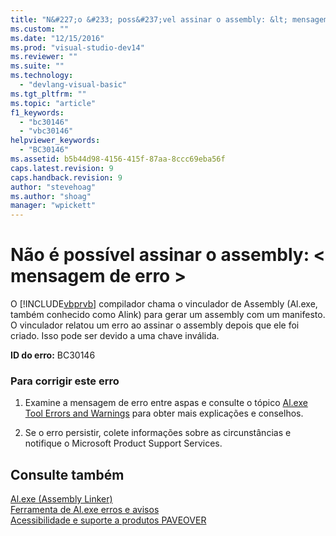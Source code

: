 ```yaml
---
title: "N&#227;o &#233; poss&#237;vel assinar o assembly: &lt; mensagem de erro &gt; | Microsoft Docs"
ms.custom: ""
ms.date: "12/15/2016"
ms.prod: "visual-studio-dev14"
ms.reviewer: ""
ms.suite: ""
ms.technology: 
  - "devlang-visual-basic"
ms.tgt_pltfrm: ""
ms.topic: "article"
f1_keywords: 
  - "bc30146"
  - "vbc30146"
helpviewer_keywords: 
  - "BC30146"
ms.assetid: b5b44d98-4156-415f-87aa-8ccc69eba56f
caps.latest.revision: 9
caps.handback.revision: 9
author: "stevehoag"
ms.author: "shoag"
manager: "wpickett"
---
```

# N&#227;o &#233; poss&#237;vel assinar o assembly: &lt; mensagem de erro &gt;
O [!INCLUDE[vbprvb](../../csharp/programming-guide/concepts/linq/includes/vbprvb_md.md)] compilador chama o vinculador de Assembly \(Al.exe, também conhecido como Alink\) para gerar um assembly com um manifesto. O vinculador relatou um erro ao assinar o assembly depois que ele foi criado. Isso pode ser devido a uma chave inválida.  
  
 **ID do erro:** BC30146  
  
### Para corrigir este erro  
  
1.  Examine a mensagem de erro entre aspas e consulte o tópico [Al.exe Tool Errors and Warnings](http://msdn.microsoft.com/pt-br/7f125d49-0a03-47a6-9ba9-d61a679a7d4b) para obter mais explicações e conselhos.  
  
2.  Se o erro persistir, colete informações sobre as circunstâncias e notifique o Microsoft Product Support Services.  
  
## Consulte também  
 [Al.exe \(Assembly Linker\)](../Topic/Al.exe%20\(Assembly%20Linker\).md)   
 [Ferramenta de Al.exe erros e avisos](http://msdn.microsoft.com/pt-br/7f125d49-0a03-47a6-9ba9-d61a679a7d4b)   
 [Acessibilidade e suporte a produtos PAVEOVER](http://msdn.microsoft.com/pt-br/14e1d293-7b6d-40a6-bf3e-a92f8ee6c88c)